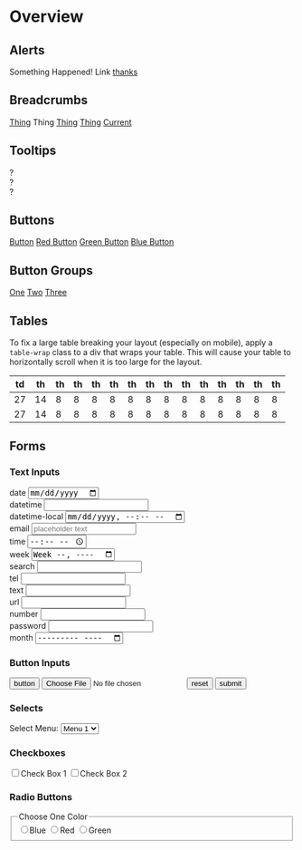 <h1 class="trailer-0">Overview</h1>

<h2 class="leader-2 trailer-1" id="alerts">Alerts</h2>

<div class="alert alert-green link-yellow is-active">
Something Happened! <a>Link</a>
<a href="#" class="alert-close">thanks</a>
</div>

<h2 class="leader-2 trailer-1" id="breadcrumbs">Breadcrumbs</h2>

<nav class="breadcrumbs padding-leader-1">
<a href="#" class="crumb">Thing</a>
<span class="crumb">Thing</span>
<a href="#" class="crumb">Thing</a>
<a href="#" class="crumb">Thing</a>
<a href="#" class="crumb is-active">Current</a>
</nav>

<h2 class="leader-2 trailer-1" id="tooltips">Tooltips</h2>

<div class="column-17 trailer-1">
<div class="tooltip" data-message="This is the message of the tooltip">
  <span class="icon-help">?</span>
</div>
</div>

<div class="column-17 trailer-1">
<div class="tooltip tooltip-left" data-message="This is the message of the tooltip">
  <span class="icon-help">?</span>
</div>
</div>

<div class="column-17 trailer-1">
<div class="tooltip tooltip-right" data-message="This is the message of the tooltip">
  <span class="icon-help">?</span>
</div>
</div>

<h2 class="leader-2 trailer-1" id="buttons">Buttons</h2>

<a href="#" class="btn">Button</a>
<a href="#" class="btn btn-red">Red Button</a>
<a href="#" class="btn btn-green">Green Button</a>
<a href="#" class="btn btn-blue">Blue Button</a>

<h2 class="leader-2" id="button-groups">Button Groups</h2>

<nav class="leader-1">
<a href="#" class="btn btn-grouped">One</a>
<a href="#" class="btn btn-grouped">Two</a>
<a href="#" class="btn btn-grouped">Three</a>
</nav>

<h2 class="leader-2 trailer-1" id="tables">Tables</h2>

<p>To fix a large table breaking your layout (especially on mobile), apply a <code>table-wrap</code> class to a div that wraps your table. This will cause your table to horizontally scroll when it is too large for the layout.</p>

<div class="table-wrap" class="trailer-3">
<table>
  <thead>
    <tr>
      <th> td </th>
      <th> th </th>
      <th> th </th>
      <th> th </th>
      <th> th </th>
      <th> th </th>
      <th> th </th>
      <th> th </th>
      <th> th </th>
      <th> th </th>
      <th> th </th>
      <th> th </th>
      <th> th </th>
      <th> th </th>
      <th> th </th>
    </tr>
  </thead>
  <tbody>
    <tr>
      <td> 27 </td>
      <td> 14 </td>
      <td> 8  </td>
      <td> 8  </td>
      <td> 8  </td>
      <td> 8  </td>
      <td> 8  </td>
      <td> 8  </td>
      <td> 8  </td>
      <td> 8  </td>
      <td> 8  </td>
      <td> 8  </td>
      <td> 8  </td>
      <td> 8  </td>
      <td> 8  </td>
    </tr>
    <tr>
      <td> 27 </td>
      <td> 14 </td>
      <td> 8  </td>
      <td> 8  </td>
      <td> 8  </td>
      <td> 8  </td>
      <td> 8  </td>
      <td> 8  </td>
      <td> 8  </td>
      <td> 8  </td>
      <td> 8  </td>
      <td> 8  </td>
      <td> 8  </td>
      <td> 8  </td>
      <td> 8  </td>
    </tr>
  </tbody>
</table>
</div>

<h2 class="leader-2 trailer-1" id="forms">Forms</h2>

<h3 id="text-inputs">Text Inputs</h3>
<div class="block-group block-group-3-up">
<div class="block">
  <label>date
    <input type='date'>
  </label>
</div>
<div class="block">
  <label>datetime
    <input type='datetime'>
  </label>
</div>
<div class="block">
  <label>datetime-local
    <input type='datetime-local'>
  </label>
</div>
<div class="block">
  <label>email
    <input type='email' placeholder='placeholder text'>
  </label>
</div>
<div class="block">
  <label>time
    <input type='time'>
  </label>
</div>
<div class="block">
  <label>week
    <input type='week'>
  </label>
</div>
<div class="block">
  <label>search
    <input type='search'>
  </label>
</div>
<div class="block">
  <label>tel
    <input type='tel'>
  </label>
</div>
<div class="block">
  <label>text
    <input type='text'>
  </label>
</div>
<div class="block">
  <label>url
    <input type='url'>
  </label>
</div>
<div class="block">
  <label>number
    <input type='number'>
  </label>
</div>
<div class="block">
  <label>password
    <input type='password'>
  </label>
</div>
<div class="block">
  <label>month
    <input type='month'>
  </label>
</div>
</div>

<h3 id="button-inputs">Button Inputs</h3>

<input type="button" value="button" id="button">
<input type="file" value="file" id="file">
<input type="reset" value="reset" id="reset">
<input type="submit" value="submit" id="submit">

<h3 id="selects">Selects</h3>
<label>
Select Menu:
<select>
  <option value="">Menu 1</option>
  <option value="">Menu 2</option>
  <option value="">Menu 3</option>
  <option value="">Menu 4</option>
</select>
</label>

<h3 id="checkboxes">Checkboxes</h3>
<input type="checkbox" id="checkbox"><label for="checkbox">Check Box 1</label>
<input type="checkbox" id="checkbox2"><label for="checkbox2">Check Box 2</label>

<h3 id="radio-buttons">Radio Buttons</h3>

<fieldset>
<legend>Choose One Color</legend>
<input type="radio" name="color" value="blue" id="blue"><label for="blue">Blue</label>
<input type="radio" name="color" value="red" id="red"><label for="red">Red</label>
<input type="radio" name="color" value="green" id="green"><label for="green">Green</label>
</fieldset>